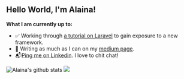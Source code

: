 ## Hello World, I'm Alaina! 

**What I am currently up to:**
- ✅ Working through [a tutorial on Laravel](https://github.com/Alaina-Noel/laragigs) to gain exposure to a new framework.
- 🤔 Writing as much as I can on my [medium page](https://medium.com/@alaina.noel.8).
- 📬[Ping me on Linkedin](https://www.linkedin.com/in/alaina-noel/). I love to chit chat!

![Alaina's github stats](https://github-readme-stats.vercel.app/api?username=Alaina-Noel&show_icons=true&hide_border=true)
![](http://github-profile-summary-cards.vercel.app/api/cards/most-commit-language?username=Alaina-Noel)
<br>

